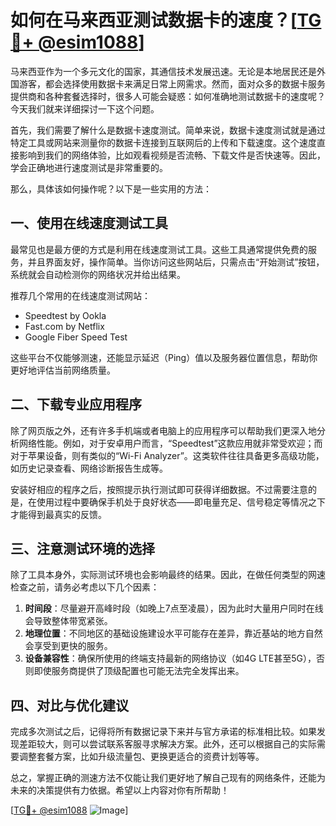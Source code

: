 # 如何在马来西亚测试数据卡的速度？[[TG💪+ @esim1088](https://t.me/s/esim1088)]

马来西亚作为一个多元文化的国家，其通信技术发展迅速。无论是本地居民还是外国游客，都会选择使用数据卡来满足日常上网需求。然而，面对众多的数据卡服务提供商和各种套餐选择时，很多人可能会疑惑：如何准确地测试数据卡的速度呢？今天我们就来详细探讨一下这个问题。

首先，我们需要了解什么是数据卡速度测试。简单来说，数据卡速度测试就是通过特定工具或网站来测量你的数据卡连接到互联网后的上传和下载速度。这个速度直接影响到我们的网络体验，比如观看视频是否流畅、下载文件是否快速等。因此，学会正确地进行速度测试是非常重要的。

那么，具体该如何操作呢？以下是一些实用的方法：

## 一、使用在线速度测试工具

最常见也是最方便的方式是利用在线速度测试工具。这些工具通常提供免费的服务，并且界面友好，操作简单。当你访问这些网站后，只需点击“开始测试”按钮，系统就会自动检测你的网络状况并给出结果。

推荐几个常用的在线速度测试网站：
- Speedtest by Ookla
- Fast.com by Netflix
- Google Fiber Speed Test

这些平台不仅能够测速，还能显示延迟（Ping）值以及服务器位置信息，帮助你更好地评估当前网络质量。

## 二、下载专业应用程序

除了网页版之外，还有许多手机端或者电脑上的应用程序可以帮助我们更深入地分析网络性能。例如，对于安卓用户而言，“Speedtest”这款应用就非常受欢迎；而对于苹果设备，则有类似的“Wi-Fi Analyzer”。这类软件往往具备更多高级功能，如历史记录查看、网络诊断报告生成等。

安装好相应的程序之后，按照提示执行测试即可获得详细数据。不过需要注意的是，在使用过程中要确保手机处于良好状态——即电量充足、信号稳定等情况之下才能得到最真实的反馈。

## 三、注意测试环境的选择

除了工具本身外，实际测试环境也会影响最终的结果。因此，在做任何类型的网速检查之前，请务必考虑以下几个因素：

1. **时间段**：尽量避开高峰时段（如晚上7点至凌晨），因为此时大量用户同时在线会导致整体带宽紧张。
2. **地理位置**：不同地区的基础设施建设水平可能存在差异，靠近基站的地方自然会享受到更快的服务。
3. **设备兼容性**：确保所使用的终端支持最新的网络协议（如4G LTE甚至5G），否则即使服务商提供了顶级配置也可能无法完全发挥出来。

## 四、对比与优化建议

完成多次测试之后，记得将所有数据记录下来并与官方承诺的标准相比较。如果发现差距较大，则可以尝试联系客服寻求解决方案。此外，还可以根据自己的实际需要调整套餐方案，比如升级流量包、更换更适合的资费计划等等。

总之，掌握正确的测速方法不仅能让我们更好地了解自己现有的网络条件，还能为未来的决策提供有力依据。希望以上内容对你有所帮助！

[[TG💪+ @esim1088](https://t.me/s/esim1088) ![Image](https://i.postimg.cc/4NQfJmqS/Snipaste-2025-05-13-00-14-12.png)]